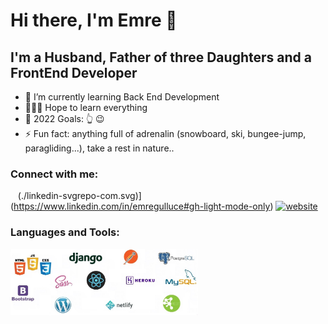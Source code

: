 # Hi there, I'm Emre 👋 


## I'm a Husband, Father of three Daughters and a FrontEnd Developer

- 🌱 I’m currently learning Back End Development
- 🤷🏻‍♂️ Hope to learn everything 
- 🥅 2022 Goals: 👆  😉
- ⚡ Fun fact: anything full of adrenalin (snowboard, ski, bungee-jump, paragliding...), take a rest in nature..

### Connect with me:


&nbsp;&nbsp;
(./linkedin-svgrepo-com.svg)](https://www.linkedin.com/in/emregulluce#gh-light-mode-only)
[![website](./icon8-linkedin-circled.svg)](https://www.linkedin.com/in/emregulluce/#gh-dark-mode-only)


### Languages and Tools:

<img align="center" alt="Languages and Tools" width="300px" src="./github.jpg" style="padding-right:10px;" />

<br />
<br />

